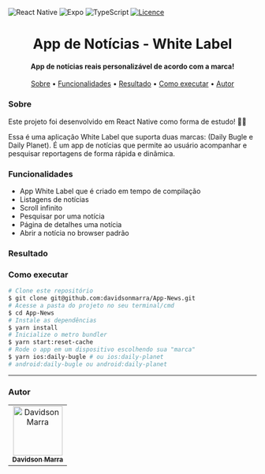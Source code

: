 ![React Native](https://img.shields.io/badge/react_native-%2320232a.svg?style=for-the-badge&logo=react&logoColor=%2361DAFB)
![Expo](https://img.shields.io/badge/expo-1C1E24?style=for-the-badge&logo=expo&logoColor=#D04A37)
![TypeScript](https://img.shields.io/badge/typescript-%23007ACC.svg?style=for-the-badge&logo=typescript&logoColor=white)
[![Licence](https://img.shields.io/github/license/Ileriayo/markdown-badges?style=for-the-badge)](./LICENSE)

<div align="center">
  <h1>App de Notícias - White Label</h1>
</div>
<h4 align="center">App de notícias reais personalizável de acordo com a marca!</h4>
<p align="center">
 <a href="#sobre">Sobre</a> •
 <a href="#funcionalidades">Funcionalidades</a> • 
 <a href="#resultado">Resultado</a> • 
 <a href="#executar">Como executar</a> • 
 <a href="#autor">Autor</a>
</p>

<h3 id="sobre">Sobre</h3>
<p>Este projeto foi desenvolvido em React Native como forma de estudo! 👨‍💻</p>
<p>Essa é uma aplicação White Label que suporta duas marcas: (Daily Bugle e Daily Planet). É um app de notícias que permite ao usuário acompanhar e pesquisar reportagens de forma rápida e dinâmica.</p>

<h3 id="funcionalidades">Funcionalidades</h3>
<ul>
  <li>App White Label que é criado em tempo de compilação</li>
  <li>Listagens de notícias</li>
  <li>Scroll infinito</li>
  <li>Pesquisar por uma notícia</li>
  <li>Página de detalhes uma notícia</li>
  <li>Abrir a notícia no browser padrão</li>
</ul>

<h3 id="resultado">Resultado</h3>
<div align="center">
  
</div>

<h3 id="executar">Como executar</h3>

```bash
# Clone este repositório
$ git clone git@github.com:davidsonmarra/App-News.git
# Acesse a pasta do projeto no seu terminal/cmd
$ cd App-News
# Instale as dependências
$ yarn install
# Inicialize o metro bundler
$ yarn start:reset-cache
# Rode o app em um dispositivo escolhendo sua "marca"
$ yarn ios:daily-bugle # ou ios:daily-planet
# android:daily-bugle ou android:daily-planet
```

---

<h3 id="autor">Autor</h3>
<table>
  <tr>
    <td align="center">
      <a href="https://github.com/davidsonmarra">
        <img src="https://github.com/davidsonmarra.png?size=100" width="100px;" alt="Davidson Marra"/><br>
        <sub>
          <b>Davidson Marra</b>
        </sub>
      </a>
    </td>
  </tr>
</table>
